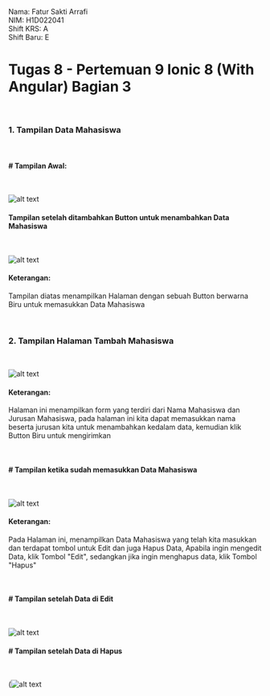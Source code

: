 Nama: Fatur Sakti Arrafi<br>
NIM: H1D022041<br>
Shift KRS: A<br>
Shift Baru: E<br>

<h1>Tugas 8 - Pertemuan 9 Ionic 8 (With Angular) Bagian 3</h1><br>

<h3>1. Tampilan Data Mahasiswa</h3><br>
<h4># Tampilan Awal:</h4><br>

![alt text](https://github.com/fatur251003/LabMobile9_Fatur-Sakti-Arrafi_Shift-E/blob/main/images/Screenshot%202024-11-07%20091622.png)<br>

<h4>Tampilan setelah ditambahkan Button untuk menambahkan Data Mahasiswa</h4><br>

![alt text](https://github.com/fatur251003/LabMobile9_Fatur-Sakti-Arrafi_Shift-E/blob/main/images/Screenshot%202024-11-10%20154701.png)<br>

<h4>Keterangan:</h4><p>Tampilan diatas menampilkan Halaman dengan sebuah Button berwarna Biru untuk memasukkan Data Mahasiswa</p><br>

<h3>2. Tampilan Halaman Tambah Mahasiswa</h3><br>

![alt text](https://github.com/fatur251003/LabMobile9_Fatur-Sakti-Arrafi_Shift-E/blob/main/images/Screenshot%202024-11-07%20094624.png)<br>

<h4>Keterangan:</h4><p></p>Halaman ini menampilkan form yang terdiri dari Nama Mahasiswa dan Jurusan Mahasiswa, pada halaman ini kita dapat memasukkan nama beserta jurusan kita untuk menambahkan kedalam data, kemudian klik Button Biru untuk mengirimkan</p><br>

<h4># Tampilan ketika sudah memasukkan Data Mahasiswa</h4><br>

![alt text](https://github.com/fatur251003/LabMobile9_Fatur-Sakti-Arrafi_Shift-E/blob/main/images/Screenshot%202024-11-10%20154625.png)<br>

<h4>Keterangan:</h4> <p>Pada Halaman ini, menampilkan Data Mahasiswa yang telah kita masukkan dan terdapat tombol untuk Edit dan juga Hapus Data, Apabila ingin mengedit Data, klik Tombol "Edit", sedangkan jika ingin menghapus data, klik Tombol "Hapus"</p><br>

<h4># Tampilan setelah Data di Edit</h4><br>

![alt text](https://github.com/fatur251003/LabMobile9_Fatur-Sakti-Arrafi_Shift-E/blob/main/images/Screenshot%202024-11-10%20101821.png)<br>

<h4># Tampilan setelah Data di Hapus</h4><br>

(![alt text](https://github.com/fatur251003/LabMobile9_Fatur-Sakti-Arrafi_Shift-E/blob/main/images/Screenshot%202024-11-10%20154701.png)<br>
